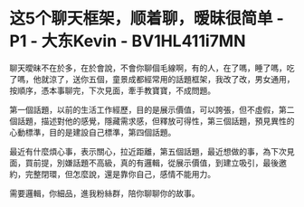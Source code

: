 # 这5个聊天框架，顺着聊，暧昧很简单 - P1 - 大东Kevin - BV1HL411i7MN

聊天曖昧不在於多，在於會說，不會你聊個毛線啊，有的人，在了嗎，睡了嗎，吃了嗎，他就涼了，送你五個，童景成都經常用的話題框架，我改了改，男女通用，按順序，憑本事聊完，下次見面，牽手教寶寶，不成問題。

第一個話題，以前的生活工作經歷，目的是展示價值，可以誇張，但不虛假，第二個話題，描述對他的感覺，隱藏需求感，但釋放可得性，第三個話題，預見異性的心動標準，目的是建設自己標準，第四個話題。

最近有什麼煩心事，表示關心，拉近距離，第五個話題，最近想做的事，為下次見面，買前提，別嫌話題不高級，真的有邏輯，從展示價值，到建立吸引，最後邀約，完整閉環，但怎麼說，還是靠你自己，感情不能用力。

需要邏輯，你細品，進我粉絲群，陪你聊聊你的故事。